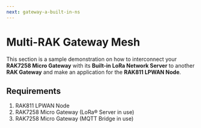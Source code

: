 ```yaml
---
next: gateway-a-built-in-ns
---
```


# Multi-RAK Gateway Mesh

This section is a sample demonstration on how to interconnect your **RAK7258 Micro Gateway** with its **Built-in LoRa Network Server** to another **RAK Gateway** and make an application for the **RAK811 LPWAN Node**.

## Requirements
1. RAK811 LPWAN Node
2. RAK7258 Micro Gateway (LoRa® Server in use)
3. RAK7258 Micro Gateway (MQTT Bridge in use)